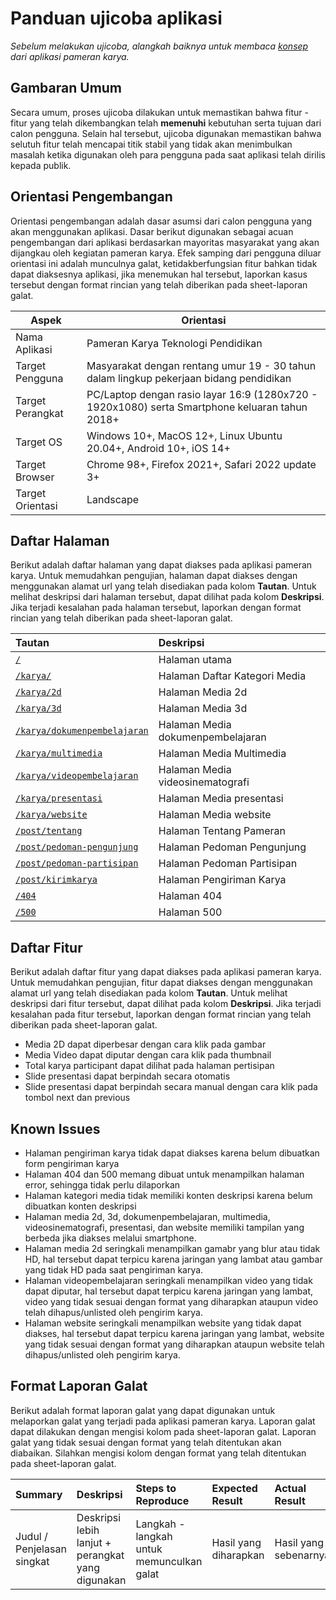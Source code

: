 # Panduan ujicoba aplikasi

_Sebelum melakukan ujicoba, alangkah baiknya untuk membaca [konsep](docs/concept.md) dari aplikasi pameran karya._

## Gambaran Umum

Secara umum, proses ujicoba dilakukan untuk memastikan bahwa fitur - fitur yang telah dikembangkan telah **memenuhi** kebutuhan serta tujuan dari calon pengguna. Selain hal tersebut, ujicoba digunakan memastikan bahwa selutuh fitur telah mencapai titik stabil yang tidak akan menimbulkan masalah ketika digunakan oleh para pengguna pada saat aplikasi telah dirilis kepada publik.

## Orientasi Pengembangan

Orientasi pengembangan adalah dasar asumsi dari calon pengguna yang akan menggunakan aplikasi. Dasar berikut digunakan sebagai acuan pengembangan dari aplikasi berdasarkan mayoritas masyarakat yang akan dijangkau oleh kegiatan pameran karya. Efek samping dari pengguna diluar orientasi ini adalah munculnya galat, ketidakberfungsian fitur bahkan tidak dapat diaksesnya aplikasi, jika menemukan hal tersebut, laporkan kasus tersebut dengan format rincian yang telah diberikan pada sheet-laporan galat.

| Aspek            | Orientasi                                                                                      |
| ---------------- | ---------------------------------------------------------------------------------------------- |
| Nama Aplikasi    | Pameran Karya Teknologi Pendidikan                                                             |
| Target Pengguna  | Masyarakat dengan rentang umur 19 - 30 tahun dalam lingkup pekerjaan bidang pendidikan         |
| Target Perangkat | PC/Laptop dengan rasio layar 16:9 (1280x720 - 1920x1080) serta Smartphone keluaran tahun 2018+ |
| Target OS        | Windows 10+, MacOS 12+, Linux Ubuntu 20.04+, Android 10+, iOS 14+                              |
| Target Browser   | Chrome 98+, Firefox 2021+, Safari 2022 update 3+                                               |
| Target Orientasi | Landscape                                                                                      |

## Daftar Halaman

Berikut adalah daftar halaman yang dapat diakses pada aplikasi pameran karya. Untuk memudahkan pengujian, halaman dapat diakses dengan menggunakan alamat url yang telah disediakan pada kolom **Tautan**. Untuk melihat deskripsi dari halaman tersebut, dapat dilihat pada kolom **Deskripsi**. Jika terjadi kesalahan pada halaman tersebut, laporkan dengan format rincian yang telah diberikan pada sheet-laporan galat.

| Tautan                                                                                                     | Deskripsi                         |
| :--------------------------------------------------------------------------------------------------------- | :-------------------------------- |
| [`/`](`https://pamerankarya.teknologipendidikan.or.id/`)                                                   | Halaman utama                     |
| [`/karya/`](`https://pamerankarya.teknologipendidikan.or.id/karya/`)                                       | Halaman Daftar Kategori Media     |
| [`/karya/2d`](`https://pamerankarya.teknologipendidikan.or.id/karya/2d`)                                   | Halaman Media 2d                  |
| [`/karya/3d`](`https://pamerankarya.teknologipendidikan.or.id/karya/3d`)                                   | Halaman Media 3d                  |
| [`/karya/dokumenpembelajaran`](`https://pamerankarya.teknologipendidikan.or.id/karya/dokumenpembelajaran`) | Halaman Media dokumenpembelajaran |
| [`/karya/multimedia`](`https://pamerankarya.teknologipendidikan.or.id/karya/multimedia`)                   | Halaman Media Multimedia          |
| [`/karya/videopembelajaran`](`https://pamerankarya.teknologipendidikan.or.id/karya/videopembelajaran`)     | Halaman Media videosinematografi  |
| [`/karya/presentasi`](`https://pamerankarya.teknologipendidikan.or.id/karya/presentasi`)                   | Halaman Media presentasi          |
| [`/karya/website`](`https://pamerankarya.teknologipendidikan.or.id/karya/website`)                         | Halaman Media website             |
| [`/post/tentang`](`https://pamerankarya.teknologipendidikan.or.id/post/tentang`)                           | Halaman Tentang Pameran           |
| [`/post/pedoman-pengunjung`](`https://pamerankarya.teknologipendidikan.or.id/post/pedoman-pengunjung`)     | Halaman Pedoman Pengunjung        |
| [`/post/pedoman-partisipan`](`https://pamerankarya.teknologipendidikan.or.id/post/pedoman-partisipan`)     | Halaman Pedoman Partisipan        |
| [`/post/kirimkarya`](`https://pamerankarya.teknologipendidikan.or.id/post/kirimkarya`)                     | Halaman Pengiriman Karya          |
| [`/404`](`https://pamerankarya.teknologipendidikan.or.id/404`)                                             | Halaman 404                       |
| [`/500`](`https://pamerankarya.teknologipendidikan.or.id/500`)                                             | Halaman 500                       |

## Daftar Fitur

Berikut adalah daftar fitur yang dapat diakses pada aplikasi pameran karya. Untuk memudahkan pengujian, fitur dapat diakses dengan menggunakan alamat url yang telah disediakan pada kolom **Tautan**. Untuk melihat deskripsi dari fitur tersebut, dapat dilihat pada kolom **Deskripsi**. Jika terjadi kesalahan pada fitur tersebut, laporkan dengan format rincian yang telah diberikan pada sheet-laporan galat.

- Media 2D dapat diperbesar dengan cara klik pada gambar
- Media Video dapat diputar dengan cara klik pada thumbnail
- Total karya participant dapat dilihat pada halaman pertisipan
- Slide presentasi dapat berpindah secara otomatis
- Slide presentasi dapat berpindah secara manual dengan cara klik pada tombol next dan previous

## Known Issues

- Halaman pengiriman karya tidak dapat diakses karena belum dibuatkan form pengiriman karya
- Halaman 404 dan 500 memang dibuat untuk menampilkan halaman error, sehingga tidak perlu dilaporkan
- Halaman kategori media tidak memiliki konten deskripsi karena belum dibuatkan konten deskripsi
- Halaman media 2d, 3d, dokumenpembelajaran, multimedia, videosinematografi, presentasi, dan website memiliki tampilan yang berbeda jika diakses melalui smartphone.
- Halaman media 2d seringkali menampilkan gamabr yang blur atau tidak HD, hal tersebut dapat terpicu karena jaringan yang lambat atau gambar yang tidak HD pada saat pengiriman karya.
- Halaman videopembelajaran seringkali menampilkan video yang tidak dapat diputar, hal tersebut dapat terpicu karena jaringan yang lambat, video yang tidak sesuai dengan format yang diharapkan ataupun video telah dihapus/unlisted oleh pengirim karya.
- Halaman website seringkali menampilkan website yang tidak dapat diakses, hal tersebut dapat terpicu karena jaringan yang lambat, website yang tidak sesuai dengan format yang diharapkan ataupun website telah dihapus/unlisted oleh pengirim karya.

## Format Laporan Galat

Berikut adalah format laporan galat yang dapat digunakan untuk melaporkan galat yang terjadi pada aplikasi pameran karya. Laporan galat dapat dilakukan dengan mengisi kolom pada sheet-laporan galat. Laporan galat yang tidak sesuai dengan format yang telah ditentukan akan diabaikan. Silahkan mengisi kolom dengan format yang telah ditentukan pada sheet-laporan galat.

| Summary                    | Deskripsi                                         | Steps to Reproduce                        | Expected Result       | Actual Result         | Screenshot                                   |
| :------------------------- | :------------------------------------------------ | :---------------------------------------- | :-------------------- | :-------------------- | :------------------------------------------- |
| Judul / Penjelasan singkat | Deskripsi lebih lanjut + perangkat yang digunakan | Langkah - langkah untuk memunculkan galat | Hasil yang diharapkan | Hasil yang sebenarnya | Screenshot dari halaman yang mengalami galat |
